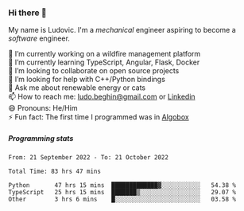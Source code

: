 ### Hi there 👋

My name is Ludovic. I'm a *mechanical* engineer aspiring to become a *software* engineer.

 🔭 I’m currently working on a wildfire management platform<br/>
 🌱 I’m currently learning TypeScript, Angular, Flask, Docker<br/>
 👯 I’m looking to collaborate on open source projects<br/>
 🤔 I’m looking for help with C++/Python bindings<br/>
 💬 Ask me about renewable energy or cats<br/>
 📫 How to reach me: ludo.beghin@gmail.com or [Linkedin](https://www.linkedin.com/in/ludovic-beghin/)<br/>
 😄 Pronouns: He/Him<br/>
 ⚡ Fun fact: The first time I programmed was in [Algobox](https://fr.wikipedia.org/wiki/Algobox)<br/>

##### Programming stats
<!--START_SECTION:waka-->

```text
From: 21 September 2022 - To: 21 October 2022

Total Time: 83 hrs 47 mins

Python       47 hrs 15 mins  █████████████▓░░░░░░░░░░░   54.38 %
TypeScript   25 hrs 15 mins  ███████▒░░░░░░░░░░░░░░░░░   29.07 %
Other        3 hrs 6 mins    █░░░░░░░░░░░░░░░░░░░░░░░░   03.58 %
```

<!--END_SECTION:waka-->
